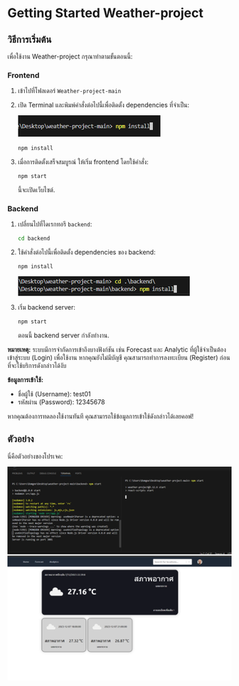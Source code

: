 # Getting Started Weather-project

## วิธีการเริ่มต้น

เพื่อใช้งาน Weather-project กรุณาทำตามขั้นตอนนี้:

### Frontend

1. เข้าไปที่โฟลเดอร์ `Weather-project-main` 
2. เปิด Terminal และพิมพ์คำสั่งต่อไปนี้เพื่อติดตั้ง dependencies ที่จำเป็น:

   ![Alt text](image-1.png)
    ```bash
    npm install
    ```

3. เมื่อการติดตั้งเสร็จสมบูรณ์ ให้เริ่ม frontend โดยใช้คำสั่ง:

    ```bash
    npm start
    ```

   นี้จะเปิดเว็บไซต์.

### Backend

1. เปลี่ยนไปที่ไดเรกทอรี `backend`:

    ```bash
    cd backend
    ```

2. ใช้คำสั่งต่อไปนี้เพื่อติดตั้ง dependencies ของ backend:

    ```bash
    npm install
    ```
   ![Alt text](image-2.png)

3. เริ่ม backend server:

    ```bash
    npm start
    ```

   ตอนนี้ backend server กำลังทำงาน.


**หมายเหตุ:**
ระบบมีการจำกัดการเข้าถึงบางฟังก์ชัน เช่น Forecast และ Analytic ที่ผู้ใช้จำเป็นต้องเข้าสู่ระบบ (Login) เพื่อใช้งาน หากคุณยังไม่มีบัญชี คุณสามารถทำการลงทะเบียน (Register) ก่อนที่จะใช้บริการดังกล่าวได้งับ

**ข้อมูลการเข้าใช้:**
- ชื่อผู้ใช้ (Username): test01
- รหัสผ่าน (Password): 12345678

หากคุณต้องการทดลองใช้งานทันที คุณสามารถใช้ข้อมูลการเข้าใช้ดังกล่าวได้เลยคอฟ!

## ตัวอย่าง

นี่คือตัวอย่างของโปรเจค:

![img.png](img.png)
![img_1.png](img_1.png)





